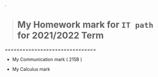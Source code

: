 .


> # My Homework mark  for `IT path` for  2021/2022 Term


===============================



- My Communication mark  ( 215B ) 

- My Calculus mark 
